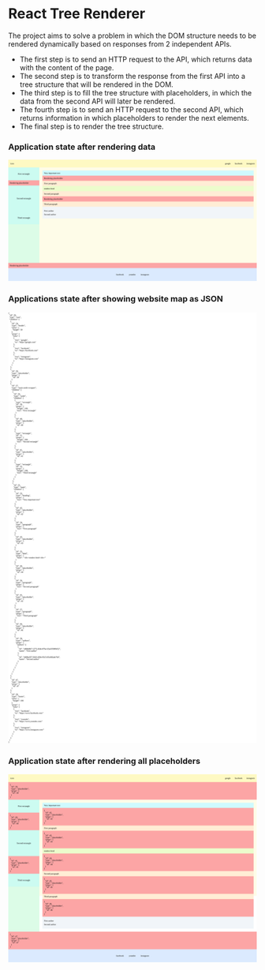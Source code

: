 # React Tree Renderer

The project aims to solve a problem in which the DOM structure needs to be rendered dynamically based on responses from 2 independent APIs.

- The first step is to send an HTTP request to the API, which returns data with the content of the page.
- The second step is to transform the response from the first API into a tree structure that will be rendered in the DOM.
- The third step is to fill the tree structure with placeholders, in which the data from the second API will later be rendered.
- The fourth step is to send an HTTP request to the second API, which returns information in which placeholders to render the next elements.
- The final step is to render the tree structure.

### Application state after rendering data

![Application state after rendering data](./state-after-rendering-data.png)

### Applications state after showing website map as JSON

![Applications state after showing website map as JSON](./state-after-showing-website-map-as-json.png)

### Application state after rendering all placeholders

![Application state after rendering all placeholders](./state-after-rendering-all-placeholders.png)
